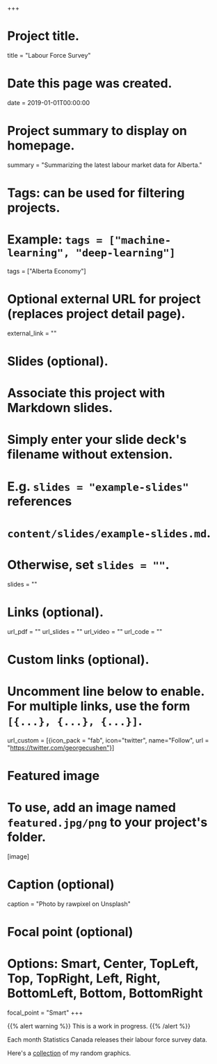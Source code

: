 +++
# Project title.
title = "Labour Force Survey"

# Date this page was created.
date = 2019-01-01T00:00:00

# Project summary to display on homepage.
summary = "Summarizing the latest labour market data for Alberta."

# Tags: can be used for filtering projects.
# Example: `tags = ["machine-learning", "deep-learning"]`
tags = ["Alberta Economy"]

# Optional external URL for project (replaces project detail page).
external_link = ""

# Slides (optional).
#   Associate this project with Markdown slides.
#   Simply enter your slide deck's filename without extension.
#   E.g. `slides = "example-slides"` references 
#   `content/slides/example-slides.md`.
#   Otherwise, set `slides = ""`.
slides = ""

# Links (optional).
url_pdf = ""
url_slides = ""
url_video = ""
url_code = ""

# Custom links (optional).
#   Uncomment line below to enable. For multiple links, use the form `[{...}, {...}, {...}]`.
url_custom = [{icon_pack = "fab", icon="twitter", name="Follow", url = "https://twitter.com/georgecushen"}]

# Featured image
# To use, add an image named `featured.jpg/png` to your project's folder. 
[image]
  # Caption (optional)
  caption = "Photo by rawpixel on Unsplash"
  
  # Focal point (optional)
  # Options: Smart, Center, TopLeft, Top, TopRight, Left, Right, BottomLeft, Bottom, BottomRight
  focal_point = "Smart"
+++

{{% alert warning %}}
This is a work in progress.
{{% /alert %}}

Each month Statistics Canada releases their labour force survey data.

Here's a [collection](LFS.html) of my random graphics.


